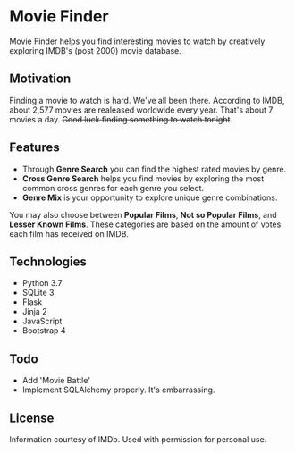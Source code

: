 # Movie Finder
Movie Finder helps you find interesting movies to watch by creatively exploring IMDB's (post 2000) movie database.


## Motivation

Finding a movie to watch is hard. We've all been there. According to IMDB, about 2,577 movies are realeased worldwide every year. That's about 7 movies a day. ~~Good luck finding something to watch tonight~~. 


## Features

  - Through **Genre Search** you can find the highest rated movies by genre. 
  - **Cross Genre Search** helps you find movies by exploring the most common cross genres for each genre you select.
  - **Genre Mix** is your opportunity to explore unique genre combinations.

You may also choose between **Popular Films**, **Not so Popular Films**, and **Lesser Known Films**. These categories are based on the amount of votes each film has received on IMDB.


## Technologies

  - Python 3.7
  - SQLite 3
  - Flask 
  - Jinja 2
  - JavaScript
  - Bootstrap 4

 
## Todo

  - Add 'Movie Battle'
  - Implement SQLAlchemy properly. It's embarrassing. 


## License

Information courtesy of IMDb. Used with permission for personal use. 






